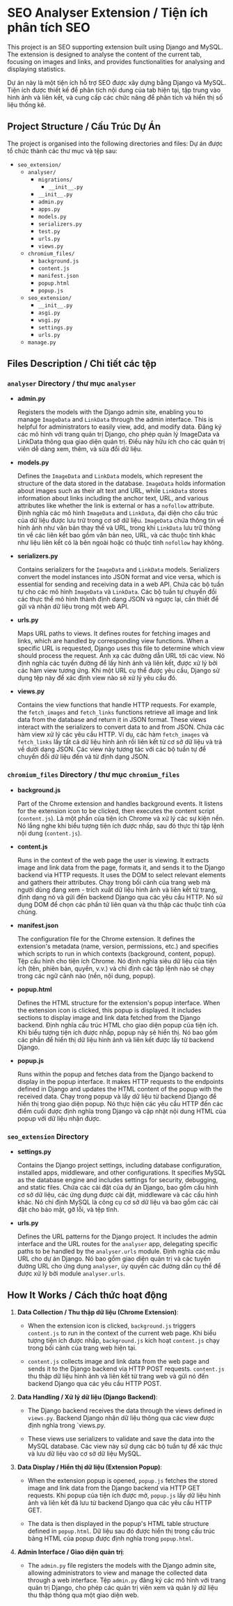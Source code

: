 # SEO Analyser Extension / Tiện ích phân tích SEO 

This project is an SEO supporting extension built using Django and MySQL. The extension is designed to analyse the content of the current tab, focusing on images and links, and provides functionalities for analysing and displaying statistics.

Dự án này là một tiện ích hỗ trợ SEO được xây dựng bằng Django và MySQL. Tiện ích được thiết kế để phân tích nội dung của tab hiện tại, tập trung vào hình ảnh và liên kết, và cung cấp các chức năng để phân tích và hiển thị số liệu thống kê.

## Project Structure / Cấu Trúc Dự Án

The project is organised into the following directories and files:
Dự án được tổ chức thành các thư mục và tệp sau:

- `seo_extension/`
  - `analyser/`
    - `migrations/`
        - `__init__.py`
    - `__init__.py`
    - `admin.py`
    - `apps.py`
    - `models.py`
    - `serializers.py`
    - `test.py`
    - `urls.py`
    - `views.py`
  - `chromium_files/`
    - `background.js`
    - `content.js`
    - `manifest.json`
    - `popup.html`
    - `popup.js`
  - `seo_extension/`
    - `__init__.py`
    - `asgi.py`
    - `wsgi.py`
    - `settings.py`
    - `urls.py`
  - `manage.py`

## Files Description / Chi tiết các tệp

### `analyser` Directory / thư mục `analyser`

- **admin.py**

  Registers the models with the Django admin site, enabling you to manage `ImageData` and `LinkData` through the admin interface. This is helpful for administrators to easily view, add, and modify data.
  Đăng ký các mô hình với trang quản trị Django, cho phép quản lý ImageData và LinkData thông qua giao diện quản trị. Điều này hữu ích cho các quản trị viên dễ dàng xem, thêm, và sửa đổi dữ liệu.

- **models.py**

  Defines the `ImageData` and `LinkData` models, which represent the structure of the data stored in the database. `ImageData` holds information about images such as their alt text and URL, while `LinkData` stores information about links including the anchor text, URL, and various attributes like whether the link is external or has a `nofollow` attribute.
  Định nghĩa các mô hình  `ImageData` and `LinkData`, đại diện cho cấu trúc của dữ liệu được lưu trữ trong cơ sở dữ liệu. `ImageData` chứa thông tin về hình ảnh như văn bản thay thế và URL, trong khi `LinkData` lưu trữ thông tin về các liên kết bao gồm văn bản neo, URL, và các thuộc tính khác như liệu liên kết có là bên ngoài hoặc có thuộc tính `nofollow` hay không.

- **serializers.py**

  Contains serializers for the `ImageData` and `LinkData` models. Serializers convert the model instances into JSON format and vice versa, which is essential for sending and receiving data in a web API.
  Chứa các bộ tuần tự cho các mô hình `ImageData` và `LinkData`. Các bộ tuần tự chuyển đổi các thực thể mô hình thành định dạng JSON và ngược lại, cần thiết để gửi và nhận dữ liệu trong một web API.

- **urls.py**

  Maps URL paths to views. It defines routes for fetching images and links, which are handled by corresponding view functions. When a specific URL is requested, Django uses this file to determine which view should process the request.
  Ánh xạ các đường dẫn URL tới các view. Nó định nghĩa các tuyến đường để lấy hình ảnh và liên kết, được xử lý bởi các hàm view tương ứng. Khi một URL cụ thể được yêu cầu, Django sử dụng tệp này để xác định view nào sẽ xử lý yêu cầu đó.

- **views.py**

  Contains the view functions that handle HTTP requests. For example, the `fetch_images` and `fetch_links` functions retrieve all image and link data from the database and return it in JSON format. These views interact with the serializers to convert data to and from JSON.
  Chứa các hàm view xử lý các yêu cầu HTTP. Ví dụ, các hàm `fetch_images` và `fetch_links` lấy tất cả dữ liệu hình ảnh rồi liên kết từ cơ sở dữ liệu và trả về dưới dạng JSON. Các view này tương tác với các bộ tuần tự để chuyển đổi dữ liệu đến và từ định dạng JSON.

### `chromium_files` Directory / thư mục `chromium_files`

- **background.js**

  Part of the Chrome extension and handles background events. It listens for the extension icon to be clicked, then executes the content script (`content.js`).
  Là một phần của tiện ích Chrome và xử lý các sự kiện nền. Nó lắng nghe khi biểu tượng tiện ích được nhấp, sau đó thực thi tập lệnh nội dung (`content.js`).

- **content.js**

  Runs in the context of the web page the user is viewing. It extracts image and link data from the page, formats it, and sends it to the Django backend via HTTP requests. It uses the DOM to select relevant elements and gathers their attributes.
  Chạy trong bối cảnh của trang web mà người dùng đang xem - trích xuất dữ liệu hình ảnh và liên kết từ trang, định dạng nó và gửi đến backend Django qua các yêu cầu HTTP. Nó sử dụng DOM để chọn các phần tử liên quan và thu thập các thuộc tính của chúng.

- **manifest.json**

  The configuration file for the Chrome extension. It defines the extension's metadata (name, version, permissions, etc.) and specifies which scripts to run in which contexts (background, content, popup).
  Tệp cấu hình cho tiện ích Chrome. Nó định nghĩa siêu dữ liệu của tiện ích (tên, phiên bản, quyền, v.v.) và chỉ định các tập lệnh nào sẽ chạy trong các ngữ cảnh nào (nền, nội dung, popup).

- **popup.html**

  Defines the HTML structure for the extension's popup interface. When the extension icon is clicked, this popup is displayed. It includes sections to display image and link data fetched from the Django backend.
  Định nghĩa cấu trúc HTML cho giao diện popup của tiện ích. Khi biểu tượng tiện ích được nhấp, popup này sẽ hiển thị. Nó bao gồm các phần để hiển thị dữ liệu hình ảnh và liên kết được lấy từ backend Django.

- **popup.js**

  Runs within the popup and fetches data from the Django backend to display in the popup interface. It makes HTTP requests to the endpoints defined in Django and updates the HTML content of the popup with the received data.
  Chạy trong popup và lấy dữ liệu từ backend Django để hiển thị trong giao diện popup. Nó thực hiện các yêu cầu HTTP đến các điểm cuối được định nghĩa trong Django và cập nhật nội dung HTML của popup với dữ liệu nhận được.

### `seo_extension` Directory

- **settings.py**

  Contains the Django project settings, including database configuration, installed apps, middleware, and other configurations. It specifies MySQL as the database engine and includes settings for security, debugging, and static files.
  Chứa các cài đặt của dự án Django, bao gồm cấu hình cơ sở dữ liệu, các ứng dụng được cài đặt, middleware và các cấu hình khác. Nó chỉ định MySQL là công cụ cơ sở dữ liệu và bao gồm các cài đặt cho bảo mật, gỡ lỗi, và tệp tĩnh.

- **urls.py**

  Defines the URL patterns for the Django project. It includes the admin interface and the URL routes for the `analyser` app, delegating specific paths to be handled by the `analyser.urls` module.
  Định nghĩa các mẫu URL cho dự án Django. Nó bao gồm giao diện quản trị và các tuyến đường URL cho ứng dụng `analyser`, ủy quyền các đường dẫn cụ thể để được xử lý bởi module `analyser.urls`.

## How It Works / Cách thức hoạt động

1. **Data Collection / Thu thập dữ liệu (Chrome Extension)**:
   - When the extension icon is clicked, `background.js` triggers `content.js` to run in the context of the current web page.
   Khi biểu tượng tiện ích được nhấp, `background.js`  kích hoạt `content.js` chạy trong bối cảnh của trang web hiện tại.

   - `content.js` collects image and link data from the web page and sends it to the Django backend via HTTP POST requests.
   `content.js` thu thập dữ liệu hình ảnh và liên kết từ trang web và gửi nó đến backend Django qua các yêu cầu HTTP POST.

2. **Data Handling / Xử lý dữ liệu (Django Backend)**:
   - The Django backend receives the data through the views defined in `views.py`.
   Backend Django nhận dữ liệu thông qua các view được định nghĩa trong `views.py.

   - These views use serializers to validate and save the data into the MySQL database.
   Các view này sử dụng các bộ tuần tự để xác thực và lưu dữ liệu vào cơ sở dữ liệu MySQL.

3. **Data Display / Hiển thị dữ liệu (Extension Popup)**:
   - When the extension popup is opened, `popup.js` fetches the stored image and link data from the Django backend via HTTP GET requests.
   Khi popup của tiện ích được mở, `popup.js` lấy dữ liệu hình ảnh và liên kết đã lưu từ backend Django qua các yêu cầu HTTP GET.

   - The data is then displayed in the popup's HTML table structure defined in `popup.html`.
   Dữ liệu sau đó được hiển thị trong cấu trúc bảng HTML của popup được định nghĩa trong `popup.html`.


4. **Admin Interface / Giao diện quản trị**:
   - The `admin.py` file registers the models with the Django admin site, allowing administrators to view and manage the collected data through a web interface.
   Tệp `admin.py` đăng ký các mô hình với trang quản trị Django, cho phép các quản trị viên xem và quản lý dữ liệu thu thập thông qua một giao diện web.
